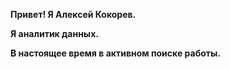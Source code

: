 **Привет! Я Алексей Кокорев.**

**Я аналитик данных.**

**В настоящее время в активном поиске работы.**

